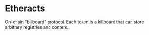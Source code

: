 # Etheracts

On-chain "billboard" protocol. Each token is a billboard that can store arbitrary registries and content.

